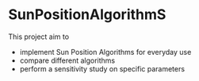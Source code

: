 # SunPositionAlgorithmS
This project aim to
 - implement Sun Position Algorithms for everyday use
 - compare different algorithms
 - perform a sensitivity study on specific parameters
